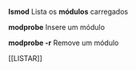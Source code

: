 
**lsmod**
Lista os **módulos** carregados

**modprobe**
Insere um módulo

**modprobe -r**
Remove um módulo

[[LISTAR]]